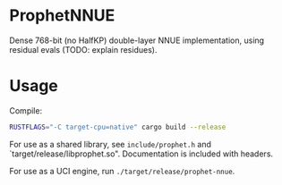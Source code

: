 # ProphetNNUE

Dense 768-bit (no HalfKP) double-layer NNUE implementation, using residual evals (TODO: explain residues).

# Usage

Compile:
```sh
RUSTFLAGS="-C target-cpu=native" cargo build --release
```

For use as a shared library, see `include/prophet.h` and `target/release/libprophet.so". Documentation is included with headers.

For use as a UCI engine, run `./target/release/prophet-nnue`.

